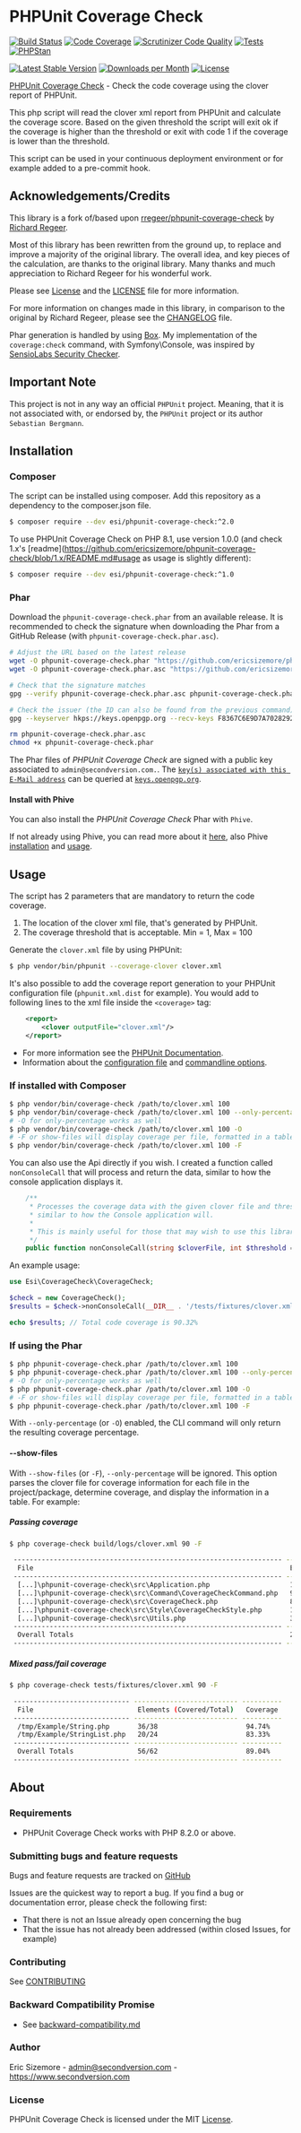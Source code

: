 # PHPUnit Coverage Check

[![Build Status](https://scrutinizer-ci.com/g/ericsizemore/phpunit-coverage-check/badges/build.png?b=master)](https://scrutinizer-ci.com/g/ericsizemore/phpunit-coverage-check/build-status/master)
[![Code Coverage](https://scrutinizer-ci.com/g/ericsizemore/phpunit-coverage-check/badges/coverage.png?b=master)](https://scrutinizer-ci.com/g/ericsizemore/phpunit-coverage-check/?branch=master)
[![Scrutinizer Code Quality](https://scrutinizer-ci.com/g/ericsizemore/phpunit-coverage-check/badges/quality-score.png?b=master)](https://scrutinizer-ci.com/g/ericsizemore/phpunit-coverage-check/?branch=master)
[![Tests](https://github.com/ericsizemore/phpunit-coverage-check/actions/workflows/tests.yml/badge.svg)](https://github.com/ericsizemore/phpunit-coverage-check/actions/workflows/tests.yml)
[![PHPStan](https://github.com/ericsizemore/phpunit-coverage-check/actions/workflows/main.yml/badge.svg)](https://github.com/ericsizemore/phpunit-coverage-check/actions/workflows/main.yml)

[![Latest Stable Version](https://img.shields.io/packagist/v/esi/phpunit-coverage-check.svg)](https://packagist.org/packages/esi/phpunit-coverage-check)
[![Downloads per Month](https://img.shields.io/packagist/dm/esi/phpunit-coverage-check.svg)](https://packagist.org/packages/esi/phpunit-coverage-check)
[![License](https://img.shields.io/packagist/l/esi/phpunit-coverage-check.svg)](https://packagist.org/packages/esi/phpunit-coverage-check)

[PHPUnit Coverage Check](http://github.com/ericsizemore/phpunit-coverage-check/) - Check the code coverage using the clover report of PHPUnit.

This php script will read the clover xml report from PHPUnit and calculate the coverage score. Based on the given threshold the script will exit ok if the coverage is higher than the threshold or exit with code 1 if the coverage is lower than the threshold.

This script can be used in your continuous deployment environment or for example added to a pre-commit hook.


## Acknowledgements/Credits

This library is a fork of/based upon [rregeer/phpunit-coverage-check](https://github.com/richardregeer/phpunit-coverage-check/) by [Richard Regeer](https://github.com/richardregeer).

Most of this library has been rewritten from the ground up, to replace and improve a majority of the original library. The overall idea, and key pieces of the calculation, are thanks to the original library. Many thanks and much appreciation to Richard Regeer for his wonderful work.

Please see [License](#license) and the [LICENSE](LICENSE) file for more information.

For more information on changes made in this library, in comparison to the original by Richard Regeer, please see the [CHANGELOG](CHANGELOG.md) file.

Phar generation is handled by using [Box](https://github.com/box-project/box). My implementation of the `coverage:check` command, with Symfony\Console, was inspired by [SensioLabs Security Checker](https://github.com/sensiolabs/security-checker).


## Important Note

This project is not in any way an official ``PHPUnit`` project. Meaning, that it is not associated with, or endorsed by, the ``PHPUnit`` project or its author ``Sebastian Bergmann``.


## Installation

### Composer

The script can be installed using composer. Add this repository as a dependency to the composer.json file.

```bash
$ composer require --dev esi/phpunit-coverage-check:^2.0
```

To use PHPUnit Coverage Check on PHP 8.1, use version 1.0.0 (and check 1.x's [readme](https://github.com/ericsizemore/phpunit-coverage-check/blob/1.x/README.md#usage as usage is slightly different):

```bash
$ composer require --dev esi/phpunit-coverage-check:^1.0
```


### Phar

Download the `phpunit-coverage-check.phar` from an available release. It is recommended to check the signature when downloading the Phar from a GitHub Release (with `phpunit-coverage-check.phar.asc`).

```bash
# Adjust the URL based on the latest release
wget -O phpunit-coverage-check.phar "https://github.com/ericsizemore/phpunit-coverage-check/releases/download/1.0.0/phpunit-coverage-check.phar"
wget -O phpunit-coverage-check.phar.asc "https://github.com/ericsizemore/phpunit-coverage-check/releases/download/1.0.0/phpunit-coverage-check.phar.asc"

# Check that the signature matches
gpg --verify phpunit-coverage-check.phar.asc phpunit-coverage-check.phar

# Check the issuer (the ID can also be found from the previous command)
gpg --keyserver hkps://keys.openpgp.org --recv-keys F8367C6E9D7A7028292144AAC9D8B66FF3C06696

rm phpunit-coverage-check.phar.asc
chmod +x phpunit-coverage-check.phar
```

The Phar files of *PHPUnit Coverage Check* are signed with a public key associated to ``admin@secondversion.com.``.
The [`key(s) associated with this E-Mail address`](https://keys.openpgp.org/search?q=admin%40secondversion.com) can be queried at [`keys.openpgp.org`](https://keys.openpgp.org/).

#### Install with Phive

You can also install the *PHPUnit Coverage Check* Phar with `Phive`.

If not already using Phive, you can read more about it [here](https://phar.io/), also Phive [installation](https://phar.io/#Install) and [usage](https://phar.io/#Usage).


## Usage

The script has 2 parameters that are mandatory to return the code coverage.

1. The location of the clover xml file, that's generated by PHPUnit.
2. The coverage threshold that is acceptable. Min = 1, Max = 100

Generate the `clover.xml` file by using PHPUnit:

```bash
$ php vendor/bin/phpunit --coverage-clover clover.xml
```

It's also possible to add the coverage report generation to your PHPUnit configuration file (`phpunit.xml.dist` for example). You would add to following lines to the xml file inside the `<coverage>` tag:

```xml
    <report>
        <clover outputFile="clover.xml"/>
    </report>
```

* For more information see the [PHPUnit Documentation](https://docs.phpunit.de/en/10.5/).
* Information about the [configuration file](https://docs.phpunit.de/en/10.5/configuration.html) and [commandline options](https://docs.phpunit.de/en/10.5/textui.html#command-line-options).


### If installed with Composer

```bash
$ php vendor/bin/coverage-check /path/to/clover.xml 100
$ php vendor/bin/coverage-check /path/to/clover.xml 100 --only-percentage
# -O for only-percentage works as well
$ php vendor/bin/coverage-check /path/to/clover.xml 100 -O
# -F or show-files will display coverage per file, formatted in a table
$ php vendor/bin/coverage-check /path/to/clover.xml 100 -F
```

You can also use the Api directly if you wish. I created a function called `nonConsoleCall` that will process and return the data, similar to how the console application displays it.

```php
    /**
     * Processes the coverage data with the given clover file and threshold, and returns the information
     * similar to how the Console application will.
     *
     * This is mainly useful for those that may wish to use this library outside the CLI/Console or PHAR.
     */
    public function nonConsoleCall(string $cloverFile, int $threshold = 100, bool $onlyPercentage = false): string
```

An example usage:

```php
use Esi\CoverageCheck\CoverageCheck;

$check = new CoverageCheck();
$results = $check->nonConsoleCall(__DIR__ . '/tests/fixtures/clover.xml', 90);

echo $results; // Total code coverage is 90.32%
```


### If using the Phar

```bash
$ php phpunit-coverage-check.phar /path/to/clover.xml 100
$ php phpunit-coverage-check.phar /path/to/clover.xml 100 --only-percentage
# -O for only-percentage works as well
$ php phpunit-coverage-check.phar /path/to/clover.xml 100 -O
# -F or show-files will display coverage per file, formatted in a table
$ php phpunit-coverage-check.phar /path/to/clover.xml 100 -F
```

With `--only-percentage` (or `-O`) enabled, the CLI command will only return the resulting coverage percentage.

#### --show-files

With `--show-files` (or `-F`), `--only-percentage` will be ignored. This option parses the clover file for coverage information for each file in the project/package, determine coverage, and display the information in a table. For example:

##### Passing coverage

```bash
$ php coverage-check build/logs/clover.xml 90 -F

 ------------------------------------------------------------------- -------------------------- ----------
  File                                                                Elements (Covered/Total)   Coverage
 ------------------------------------------------------------------- -------------------------- ----------
  [...]\phpunit-coverage-check\src\Application.php                    12/12                      100.00%
  [...]\phpunit-coverage-check\src\Command\CoverageCheckCommand.php   94/94                      100.00%
  [...]\phpunit-coverage-check\src\CoverageCheck.php                  80/80                      100.00%
  [...]\phpunit-coverage-check\src\Style\CoverageCheckStyle.php       12/12                      100.00%
  [...]\phpunit-coverage-check\src\Utils.php                          39/39                      100.00%
 ------------------------------------------------------------------- -------------------------- ----------
  Overall Totals                                                      237/237                    100.00%
 ------------------------------------------------------------------- -------------------------- ----------
```

##### Mixed pass/fail coverage

```bash
$ php coverage-check tests/fixtures/clover.xml 90 -F

 ----------------------------- -------------------------- ----------
  File                          Elements (Covered/Total)   Coverage
 ----------------------------- -------------------------- ----------
  /tmp/Example/String.php       36/38                      94.74%
  /tmp/Example/StringList.php   20/24                      83.33%
 ----------------------------- -------------------------- ----------
  Overall Totals                56/62                      89.04%
 ----------------------------- -------------------------- ----------
```

## About

### Requirements

- PHPUnit Coverage Check works with PHP 8.2.0 or above.


### Submitting bugs and feature requests

Bugs and feature requests are tracked on [GitHub](https://github.com/ericsizemore/phpunit-coverage-check/issues)

Issues are the quickest way to report a bug. If you find a bug or documentation error, please check the following first:

* That there is not an Issue already open concerning the bug
* That the issue has not already been addressed (within closed Issues, for example)


### Contributing

See [CONTRIBUTING](CONTRIBUTING.md)


### Backward Compatibility Promise

* See [backward-compatibility.md](backward-compatibility.md)


### Author

Eric Sizemore - <admin@secondversion.com> - <https://www.secondversion.com>


### License

PHPUnit Coverage Check is licensed under the MIT [License](LICENSE).